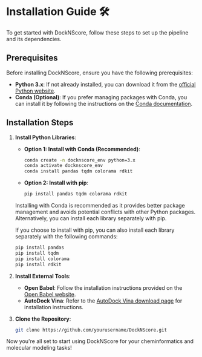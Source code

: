 # Installation Guide 🛠️

To get started with DockNScore, follow these steps to set up the pipeline and its dependencies.

## Prerequisites

Before installing DockNScore, ensure you have the following prerequisites:

- **Python 3.x**: If not already installed, you can download it from the [official Python website](https://www.python.org/downloads/).
- **Conda (Optional)**: If you prefer managing packages with Conda, you can install it by following the instructions on the [Conda documentation](https://docs.conda.io/projects/conda/en/latest/user-guide/install/index.html).

## Installation Steps

1. **Install Python Libraries**:

   - **Option 1: Install with Conda (Recommended)**:

     ```bash
     conda create -n docknscore_env python=3.x
     conda activate docknscore_env
     conda install pandas tqdm colorama rdkit
     ```

   - **Option 2: Install with pip**:
     ```bash
     pip install pandas tqdm colorama rdkit
     ```

   Installing with Conda is recommended as it provides better package management and avoids potential conflicts with other Python packages. Alternatively, you can install each library separately with pip.

   If you choose to install with pip, you can also install each library separately with the following commands:

   ```bash
   pip install pandas
   pip install tqdm
   pip install colorama
   pip install rdkit
   ```

2. **Install External Tools**:

   - **Open Babel**: Follow the installation instructions provided on the [Open Babel website](https://open-babel.github.io/getting.html).
   - **AutoDock Vina**: Refer to the [AutoDock Vina download page](https://vina.scripps.edu/download.html) for installation instructions.

3. **Clone the Repository**:

   ```bash
   git clone https://github.com/yourusername/DockNScore.git
   ```

Now you're all set to start using DockNScore for your cheminformatics and molecular modeling tasks!
